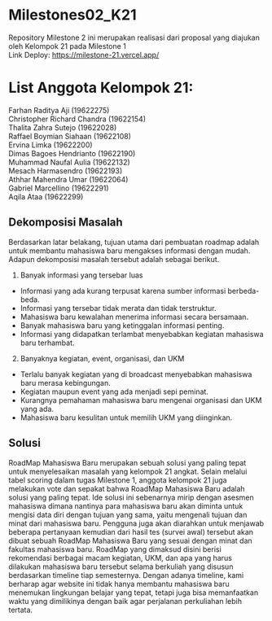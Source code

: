 # Milestones02_K21
Repository Milestone 2 ini merupakan realisasi dari proposal yang diajukan oleh Kelompok 21 pada Milestone 1</br>
Link Deploy: https://milestone-21.vercel.app/
# List Anggota Kelompok 21:</br>
Farhan Raditya Aji (19622275)</br>
Christopher Richard Chandra (19622154)</br>
Thalita Zahra Sutejo (19622028)</br>
Raffael Boymian Siahaan (19622108)</br>
Ervina Limka (19622200)</br>
Dimas Bagoes Hendrianto (19622190)</br>
Muhammad Naufal Aulia (19622132)</br>
Mesach Harmasendro (19622193)</br>
Athhar Mahendra Umar (19622064)</br>
Gabriel Marcellino (19622291) </br>
Aqila Ataa (19622299) </br>

## Dekomposisi Masalah
Berdasarkan latar belakang, tujuan utama dari pembuatan roadmap adalah untuk membantu mahasiswa baru mengakses informasi dengan mudah. Adapun dekomposisi masalah tersebut adalah sebagai berikut.</br>
1. Banyak informasi yang tersebar luas</br>
- Informasi yang ada kurang terpusat karena sumber informasi berbeda-beda.</br>
- Informasi yang tersebar tidak merata dan tidak terstruktur.</br>
- Mahasiswa baru kewalahan menerima informasi secara bersamaan.</br>
- Banyak mahasiswa baru yang ketinggalan informasi penting.</br>
- Informasi yang didapatkan terlambat menyebabkan kegiatan mahasiswa baru terhambat.</br>
2. Banyaknya kegiatan, event, organisasi, dan UKM</br>
- Terlalu banyak kegiatan yang di broadcast menyebabkan mahasiswa baru merasa kebingungan.</br>
- Kegiatan maupun event yang ada menjadi sepi peminat.</br>
- Kurangnya pemahaman mahasiswa baru mengenai organisasi dan UKM yang ada.</br>
- Mahasiswa baru kesulitan untuk memilih UKM yang diinginkan.</br>

## Solusi

RoadMap Mahasiswa Baru merupakan sebuah solusi yang paling tepat untuk menyelesaikan masalah yang kelompok 21 angkat. Selain melalui tabel scoring dalam tugas Milestone 1, anggota kelompok 21 juga melakukan vote dan sepakat bahwa RoadMap Mahasiswa Baru adalah solusi yang paling tepat. Ide solusi ini sebenarnya mirip dengan asesmen mahasiswa dimana nantinya para mahasiswa baru akan diminta untuk mengisi data diri dengan tujuan yang sama, yaitu mengenali tujuan dan minat dari mahasiswa baru. Pengguna juga akan diarahkan untuk menjawab beberapa pertanyaan kemudian dari hasil tes (survei awal) tersebut akan dibuat sebuah RoadMap Mahasiswa Baru yang sesuai dengan minat dan fakultas mahasiswa baru. RoadMap yang dimaksud disini berisi rekomendasi berbagai macam kegiatan, UKM, dan apa yang harus dilakukan mahasiswa baru tersebut selama berkuliah yang disusun berdasarkan timeline tiap semesternya. Dengan adanya timeline, kami berharap agar website ini tidak hanya membantu mahasiswa baru menemukan lingkungan belajar yang tepat, tetapi juga bisa memanfaatkan waktu yang dimilikinya dengan baik agar perjalanan perkuliahan lebih tertata.
